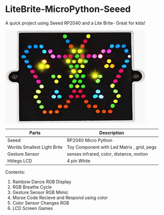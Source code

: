 # LiteBrite-MicroPython-Seeed
A quick project using Seeed RP2040 and a Lite Brite- Great for kids!


<img src="https://github.com/SarahBass/LiteBrite-MicroPython-Seeed/blob/main/F434ED92-56FC-4EAE-BDE4-9FBB9E8F8BC5.gif" width="450" height="300">


Parts | Description
------- | ---------
Seeed | RP2040 Micro Python 
Worlds Smallest Light Brite | Toy Component with Led Matrix , grid, pegs
Gesture Sensor | senses infrared, color, distance, motion
Hitlego LCD  | 4 pin White 



Contents:
1) Rainbow Dance RGB Display
2) RGB Breathe Cycle
3) Gesture Sensor RGB Mimic
4) Morse Code Recieve and Respond using color
5) Color Sensor Changes RGB
6) LCD Screen Games 
